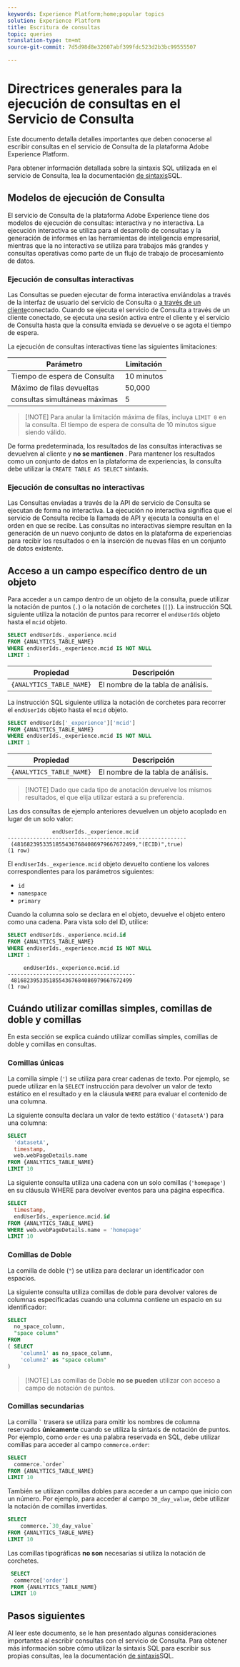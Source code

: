```yaml
---
keywords: Experience Platform;home;popular topics
solution: Experience Platform
title: Escritura de consultas
topic: queries
translation-type: tm+mt
source-git-commit: 7d5d98d8e32607abf399fdc523d2b3bc99555507

---
```



# Directrices generales para la ejecución de consultas en el Servicio de Consulta

Este documento detalla detalles importantes que deben conocerse al escribir consultas en el servicio de Consulta de la plataforma Adobe Experience Platform.

Para obtener información detallada sobre la sintaxis SQL utilizada en el servicio de Consulta, lea la documentación [de sintaxis](../sql/syntax.md)SQL.

## Modelos de ejecución de Consulta

El servicio de Consulta de la plataforma Adobe Experience tiene dos modelos de ejecución de consultas: interactiva y no interactiva. La ejecución interactiva se utiliza para el desarrollo de consultas y la generación de informes en las herramientas de inteligencia empresarial, mientras que la no interactiva se utiliza para trabajos más grandes y consultas operativas como parte de un flujo de trabajo de procesamiento de datos.

### Ejecución de consultas interactivas

Las Consultas se pueden ejecutar de forma interactiva enviándolas a través de la interfaz de usuario del servicio de Consulta o [a través de un cliente](../clients/overview.md)conectado. Cuando se ejecuta el servicio de Consulta a través de un cliente conectado, se ejecuta una sesión activa entre el cliente y el servicio de Consulta hasta que la consulta enviada se devuelve o se agota el tiempo de espera.

La ejecución de consultas interactivas tiene las siguientes limitaciones:

| Parámetro | Limitación |
| --------- | ---------- |
| Tiempo de espera de Consulta | 10 minutos |
| Máximo de filas devueltas | 50,000 |
| consultas simultáneas máximas | 5 |

>[!NOTE] Para anular la limitación máxima de filas, incluya `LIMIT 0` en la consulta. El tiempo de espera de consulta de 10 minutos sigue siendo válido.

De forma predeterminada, los resultados de las consultas interactivas se devuelven al cliente y **no se mantienen** . Para mantener los resultados como un conjunto de datos en la plataforma de experiencias, la consulta debe utilizar la `CREATE TABLE AS SELECT` sintaxis.

### Ejecución de consultas no interactivas

Las Consultas enviadas a través de la API de servicio de Consulta se ejecutan de forma no interactiva. La ejecución no interactiva significa que el servicio de Consulta recibe la llamada de API y ejecuta la consulta en el orden en que se recibe. Las consultas no interactivas siempre resultan en la generación de un nuevo conjunto de datos en la plataforma de experiencias para recibir los resultados o en la inserción de nuevas filas en un conjunto de datos existente.

## Acceso a un campo específico dentro de un objeto

Para acceder a un campo dentro de un objeto de la consulta, puede utilizar la notación de puntos (`.`) o la notación de corchetes (`[]`). La instrucción SQL siguiente utiliza la notación de puntos para recorrer el `endUserIds` objeto hasta el `mcid` objeto.

```sql
SELECT endUserIds._experience.mcid
FROM {ANALYTICS_TABLE_NAME}
WHERE endUserIds._experience.mcid IS NOT NULL
LIMIT 1
```

| Propiedad | Descripción |
| -------- | ----------- |
| `{ANALYTICS_TABLE_NAME}` | El nombre de la tabla de análisis. |

La instrucción SQL siguiente utiliza la notación de corchetes para recorrer el `endUserIds` objeto hasta el `mcid` objeto.

```sql
SELECT endUserIds['_experience']['mcid']
FROM {ANALYTICS_TABLE_NAME}
WHERE endUserIds._experience.mcid IS NOT NULL
LIMIT 1
```

| Propiedad | Descripción |
| -------- | ----------- |
| `{ANALYTICS_TABLE_NAME}` | El nombre de la tabla de análisis. |

>[!NOTE] Dado que cada tipo de anotación devuelve los mismos resultados, el que elija utilizar estará a su preferencia.

Las dos consultas de ejemplo anteriores devuelven un objeto acoplado en lugar de un solo valor:

```console
              endUserIds._experience.mcid   
--------------------------------------------------------
 (48168239533518554367684086979667672499,"(ECID)",true)
(1 row)
```

El `endUserIds._experience.mcid` objeto devuelto contiene los valores correspondientes para los parámetros siguientes:

- `id`
- `namespace`
- `primary`

Cuando la columna solo se declara en el objeto, devuelve el objeto entero como una cadena. Para vista solo del ID, utilice:

```sql
SELECT endUserIds._experience.mcid.id
FROM {ANALYTICS_TABLE_NAME}
WHERE endUserIds._experience.mcid IS NOT NULL
LIMIT 1
```

```console
     endUserIds._experience.mcid.id 
----------------------------------------
 48168239533518554367684086979667672499
(1 row)
```

## Cuándo utilizar comillas simples, comillas de doble y comillas

En esta sección se explica cuándo utilizar comillas simples, comillas de doble y comillas en consultas.

### Comillas únicas

La comilla simple (`'`) se utiliza para crear cadenas de texto. Por ejemplo, se puede utilizar en la `SELECT` instrucción para devolver un valor de texto estático en el resultado y en la cláusula `WHERE` para evaluar el contenido de una columna.

La siguiente consulta declara un valor de texto estático (`'datasetA'`) para una columna:

```sql
SELECT 
  'datasetA',
  timestamp,
  web.webPageDetails.name
FROM {ANALYTICS_TABLE_NAME}
LIMIT 10
```

La siguiente consulta utiliza una cadena con un solo comillas (`'homepage'`) en su cláusula WHERE para devolver eventos para una página específica.

```sql
SELECT 
  timestamp,
  endUserIds._experience.mcid.id
FROM {ANALYTICS_TABLE_NAME}
WHERE web.webPageDetails.name = 'homepage'
LIMIT 10
```

### Comillas de Doble

La comilla de doble (`"`) se utiliza para declarar un identificador con espacios.

La siguiente consulta utiliza comillas de doble para devolver valores de columnas especificadas cuando una columna contiene un espacio en su identificador:

```sql
SELECT
  no_space_column,
  "space column"
FROM
( SELECT 
    'column1' as no_space_column,
    'column2' as "space column"
)
```

>[!NOTE] Las comillas de Doble **no se pueden** utilizar con acceso a campo de notación de puntos.

### Comillas secundarias

La comilla `` ` `` trasera se utiliza para omitir los nombres de columna reservados **únicamente** cuando se utiliza la sintaxis de notación de puntos. Por ejemplo, como `order` es una palabra reservada en SQL, debe utilizar comillas para acceder al campo `commerce.order`:

```sql
SELECT 
  commerce.`order`
FROM {ANALYTICS_TABLE_NAME}
LIMIT 10
```

También se utilizan comillas dobles para acceder a un campo que inicio con un número. Por ejemplo, para acceder al campo `30_day_value`, debe utilizar la notación de comillas invertidas.

```SQL
SELECT
    commerce.`30_day_value`
FROM {ANALYTICS_TABLE_NAME}
LIMIT 10
```

Las comillas tipográficas **no son** necesarias si utiliza la notación de corchetes.

```sql
 SELECT
  commerce['order']
 FROM {ANALYTICS_TABLE_NAME}
 LIMIT 10
```

## Pasos siguientes

Al leer este documento, se le han presentado algunas consideraciones importantes al escribir consultas con el servicio de Consulta. Para obtener más información sobre cómo utilizar la sintaxis SQL para escribir sus propias consultas, lea la documentación [de sintaxis](../sql/syntax.md)SQL.